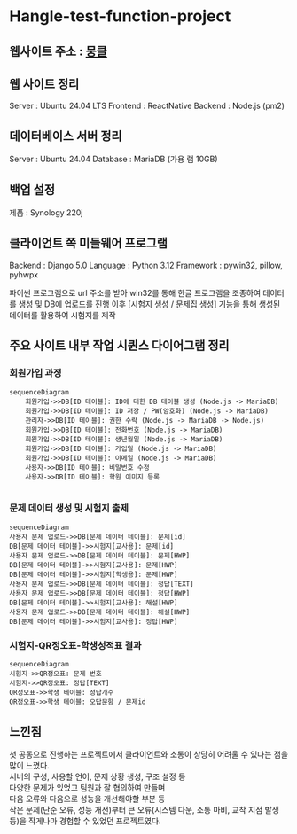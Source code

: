 # Hangle-test-function-project

## 웹사이트 주소 : [뭉클](https://moongcle.xyz)



## 웹 사이트 정리
Server : Ubuntu 24.04 LTS
Frontend : ReactNative
Backend : Node.js (pm2)

## 데이터베이스 서버 정리
Server : Ubuntu 24.04
Database : MariaDB (가용 램 10GB)

## 백업 설정
제품 : Synology 220j

## 클라이언트 쪽 미들웨어 프로그램
Backend : Django 5.0
Language : Python 3.12
Framework : pywin32, pillow, pyhwpx

파이썬 프로그램으로 url 주소를 받아
win32를 통해 한글 프로그램을 조종하여 데이터를 생성 및 DB에 업로드를 진행
이후 [시험지 생성 / 문제집 생성] 기능을 통해 생성된 데이터를 활용하여 시험지를 제작

## 주요 사이트 내부 작업 시퀀스 다이어그램 정리
### 회원가입 과정
```mermaid
sequenceDiagram
	회원가입->>DB[ID 테이블]: ID에 대한 DB 테이블 생성 (Node.js -> MariaDB)
	회원가입->>DB[ID 테이블]: ID 저장 / PW(암호화) (Node.js -> MariaDB)
	관리자->>DB[ID 테이블]: 권한 수락 (Node.js -> MariaDB -> Node.js)
	회원가입->>DB[ID 테이블]: 전화번호 (Node.js -> MariaDB)
	회원가입->>DB[ID 테이블]: 생년월일 (Node.js -> MariaDB)
	회원가입->>DB[ID 테이블]: 가입일 (Node.js -> MariaDB)
	회원가입->>DB[ID 테이블]: 이메일 (Node.js -> MariaDB)
	사용자->>DB[ID 테이블]: 비밀번호 수정
	사용자->>DB[ID 테이블]: 학원 이미지 등록
	
```

### 문제 데이터 생성 및 시험지 출제
```mermaid
sequenceDiagram
사용자 문제 업로드->>DB[문제 데이터 테이블]: 문제[id]
DB[문제 데이터 테이블]->>시험지[교사용]: 문제[id]
사용자 문제 업로드->>DB[문제 데이터 테이블]: 문제[HWP]
DB[문제 데이터 테이블]->>시험지[교사용]: 문제[HWP]
DB[문제 데이터 테이블]->>시험지[학생용]: 문제[HWP]
사용자 문제 업로드->>DB[문제 데이터 테이블]: 정답[TEXT]
사용자 문제 업로드->>DB[문제 데이터 테이블]: 정답[HWP]
DB[문제 데이터 테이블]->>시험지[교사용]: 해설[HWP]
사용자 문제 업로드->>DB[문제 데이터 테이블]: 해설[HWP]
DB[문제 데이터 테이블]->>시험지[교사용]: 정답[HWP]
```


### 시험지-QR정오표-학생성적표 결과
```mermaid
sequenceDiagram
시험지->>QR정오표: 문제 번호
시험지->>QR정오표: 정답[TEXT]
QR정오표->>학생 테이블: 정답개수
QR정오표->>학생 테이블: 오답문항 / 문제id
```

## 느낀점
첫 공동으로 진행하는 프로젝트에서 클라이언트와 소통이 상당히 어려울 수 있다는 점을 많이 느꼈다.  
서버의 구성, 사용할 언어, 문제 상황 생성, 구조 설정 등  
다양한 문제가 있었고 팀원과 잘 협의하여 만들며  
다음 오류와 다음으로 성능을 개선해야할 부분 등  
작은 문제(단순 오류, 성능 개선)부터 큰 오류(시스템 다운, 소통 마비, 교착 지점 발생 등)을 작게나마 경험할 수 있었던 프로젝트였다.